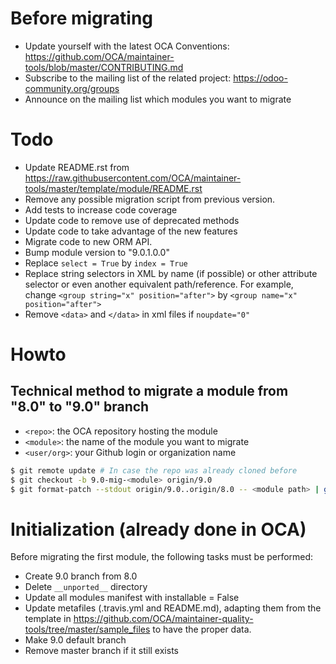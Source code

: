 # Before migrating

* Update yourself with the latest OCA Conventions: https://github.com/OCA/maintainer-tools/blob/master/CONTRIBUTING.md
* Subscribe to the mailing list of the related project: https://odoo-community.org/groups
* Announce on the mailing list which modules you want to migrate

# Todo

* Update README.rst from https://raw.githubusercontent.com/OCA/maintainer-tools/master/template/module/README.rst
* Remove any possible migration script from previous version.
* Add tests to increase code coverage
* Update code to remove use of deprecated methods
* Update code to take advantage of the new features
* Migrate code to new ORM API.
* Bump module version to "9.0.1.0.0"
* Replace `select = True` by `index = True`
* Replace string selectors in XML by name (if possible) or other attribute selector or even another equivalent path/reference. For example, change `<group string="x" position="after">` by `<group name="x" position="after">`
* Remove `<data>` and `</data>` in xml files if `noupdate="0"`

# Howto

## Technical method to migrate a module from "8.0" to "9.0" branch

* `<repo>`: the OCA repository hosting the module
* `<module>`: the name of the module you want to migrate
* `<user/org>`: your Github login or organization name

```bash
$ git remote update # In case the repo was already cloned before
$ git checkout -b 9.0-mig-<module> origin/9.0
$ git format-patch --stdout origin/9.0..origin/8.0 -- <module path> | git am -3
```

# Initialization (already done in OCA)

Before migrating the first module, the following tasks must be performed:

* Create 9.0 branch from 8.0
* Delete `__unported__` directory
* Update all modules manifest with installable = False
* Update metafiles (.travis.yml and README.md), adapting them from the template in https://github.com/OCA/maintainer-quality-tools/tree/master/sample_files to have the proper data.
* Make 9.0 default branch
* Remove master branch if it still exists